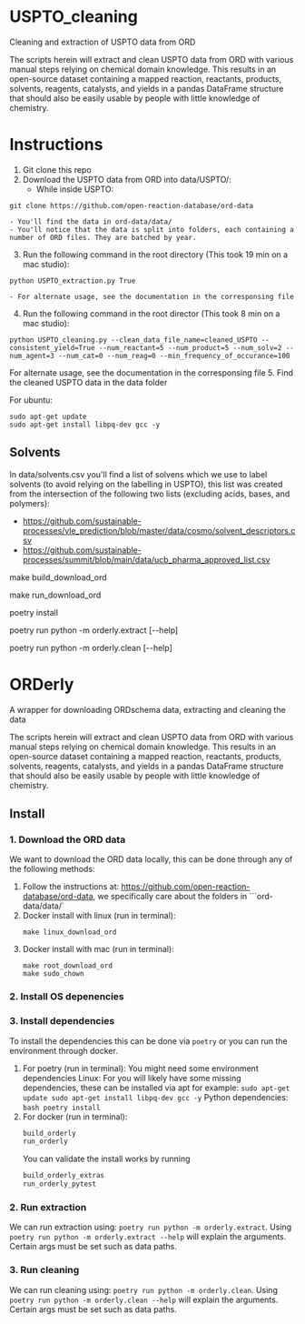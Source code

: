 # USPTO_cleaning
Cleaning and extraction of USPTO data from ORD

The scripts herein will extract and clean USPTO data from ORD with various manual steps relying on chemical domain knowledge. This results in an open-source dataset containing a mapped reaction, reactants, products, solvents, reagents, catalysts, and yields in a pandas DataFrame structure that should also be easily usable by people with little knowledge of chemistry.

# Instructions
1. Git clone this repo
2. Download the USPTO data from ORD into data/USPTO/:
    - While inside USPTO: 
```    
git clone https://github.com/open-reaction-database/ord-data
```
    - You'll find the data in ord-data/data/
    - You'll notice that the data is split into folders, each containing a number of ORD files. They are batched by year.
3. Run the following command in the root directory (This took 19 min on a mac studio):
```
python USPTO_extraction.py True
```
    - For alternate usage, see the documentation in the corresponsing file
4. Run the following command in the root director (This took 8 min on a mac studio):

```
python USPTO_cleaning.py --clean_data_file_name=cleaned_USPTO --consistent_yield=True --num_reactant=5 --num_product=5 --num_solv=2 --num_agent=3 --num_cat=0 --num_reag=0 --min_frequency_of_occurance=100
```

For alternate usage, see the documentation in the corresponsing file
5. Find the cleaned USPTO data in the data folder 



For ubuntu: 
```
sudo apt-get update
sudo apt-get install libpq-dev gcc -y
```


## Solvents
In data/solvents.csv you'll find a list of solvens which we use to label solvents (to avoid relying on the labelling in USPTO), this list was created from the intersection of the following two lists (excluding acids, bases, and polymers):
 - https://github.com/sustainable-processes/vle_prediction/blob/master/data/cosmo/solvent_descriptors.csv
 - https://github.com/sustainable-processes/summit/blob/main/data/ucb_pharma_approved_list.csv


make build_download_ord

make run_download_ord

poetry install

poetry run python -m orderly.extract [--help]

poetry run python -m orderly.clean [--help]


# ORDerly

A wrapper for downloading ORDschema data, extracting and cleaning the data

The scripts herein will extract and clean USPTO data from ORD with various manual steps relying on chemical domain knowledge. This results in an open-source dataset containing a mapped reaction, reactants, products, solvents, reagents, catalysts, and yields in a pandas DataFrame structure that should also be easily usable by people with little knowledge of chemistry.

## Install

### 1. Download the ORD data

We want to download the ORD data locally, this can be done through any of the following methods:

1. Follow the instructions at: https://github.com/open-reaction-database/ord-data, we specifically care about the folders in ```ord-data/data/`
2. Docker install with linux (run in terminal):
    ```
    make linux_download_ord
    ``` 
3. Docker install with mac (run in terminal):
    ```
    make root_download_ord
    make sudo_chown
    ```

### 2. Install OS depenencies
 


### 3. Install dependencies

To install the dependencies this can be done via ```poetry``` or you can run the environment through docker.

1. For poetry (run in terminal):
    You might need some environment dependencies
        Linux: For you will likely have some missing dependencies, these can be installed via apt for example: 
        ```
        sudo apt-get update
        sudo apt-get install libpq-dev gcc -y
        ```
    Python dependencies:
        ```bash
        poetry install
        ```
2. For docker (run in terminal):
    ```bash
    build_orderly
    run_orderly
    ```
    You can validate the install works by running
    ```bash
    build_orderly_extras
    run_orderly_pytest
    ```


### 2. Run extraction

We can run extraction using: ```poetry run python -m orderly.extract```. Using ```poetry run python -m orderly.extract --help``` will explain the arguments. Certain args must be set such as data paths.

### 3. Run cleaning

We can run cleaning using: ```poetry run python -m orderly.clean```. Using ```poetry run python -m orderly.clean --help``` will explain the arguments. Certain args must be set such as data paths.
